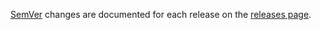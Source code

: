 [SemVer](https://semver.org/) changes are documented for each release on the [releases page](https://github.com/cosmosswift/swift-coin/-/releases).
